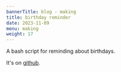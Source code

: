 ```yaml
---
bannerTitle: blog - making
title: birthday reminder
date: 2023-11-09
menu: making
weight: 17
---
```




A bash script for reminding about birthdays.  

It's on [github](https://github.com/psaikido/birthdayrem).
